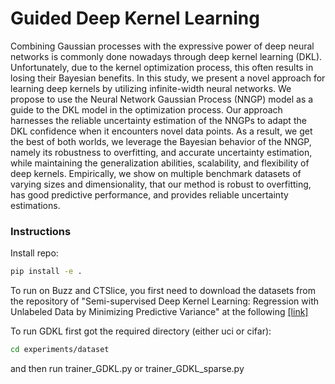 # Guided Deep Kernel Learning
Combining Gaussian processes with the expressive power of deep neural networks is commonly done nowadays through deep kernel learning (DKL). Unfortunately, due to the kernel optimization process, this often results in losing their Bayesian benefits. In this study, we present a novel approach for learning deep kernels by utilizing infinite-width neural networks. We propose to use the Neural Network Gaussian Process (NNGP) model as a guide to the DKL model in the optimization process. Our approach harnesses the reliable uncertainty estimation of the NNGPs to adapt the DKL confidence when it encounters novel data points. As a result, we get the best of both worlds, we leverage the Bayesian behavior of the NNGP, namely its robustness to overfitting, and accurate uncertainty estimation, while maintaining the generalization abilities, scalability, and flexibility of deep kernels. Empirically, we show on multiple benchmark datasets of varying sizes and dimensionality, that our method is robust to overfitting, has good predictive performance, and provides reliable uncertainty estimations.


### Instructions
Install repo:
```bash
pip install -e .
```

To run on Buzz and CTSlice, you first need to download the datasets from the repository of
"Semi-supervised Deep Kernel Learning: Regression with Unlabeled Data by Minimizing Predictive Variance"
at the following [[link]](https://github.com/ermongroup/ssdkl)

To run GDKL first got the required directory (either uci or cifar):
```bash
cd experiments/dataset
```
and then run trainer_GDKL.py or trainer_GDKL_sparse.py

